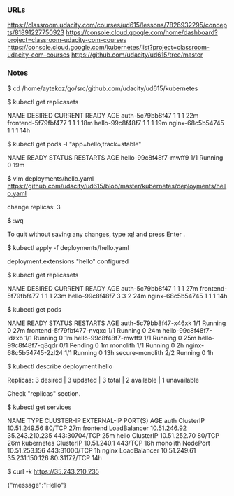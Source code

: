 ### URLs
https://classroom.udacity.com/courses/ud615/lessons/7826932295/concepts/81891227750923
https://console.cloud.google.com/home/dashboard?project=classroom-udacity-com-courses
https://console.cloud.google.com/kubernetes/list?project=classroom-udacity-com-courses
https://github.com/udacity/ud615/tree/master

### Notes

$ cd /home/aytekoz/go/src/github.com/udacity/ud615/kubernetes

$ kubectl get replicasets

NAME                  DESIRED   CURRENT   READY     AGE
auth-5c79bb8f47       1         1         1         22m
frontend-5f79fbf477   1         1         1         18m
hello-99c8f48f7       1         1         1         19m
nginx-68c5b54745      1         1         1         14h

$ kubectl get pods -l "app=hello,track=stable"

NAME                    READY     STATUS    RESTARTS   AGE
hello-99c8f48f7-mwff9   1/1       Running   0          19m

$ vim deployments/hello.yaml
https://github.com/udacity/ud615/blob/master/kubernetes/deployments/hello.yaml

change replicas: 3

$ :wq

To quit without saving any changes, type :q! and press Enter .

$ kubectl apply -f deployments/hello.yaml

deployment.extensions "hello" configured

$ kubectl get replicasets

NAME                  DESIRED   CURRENT   READY     AGE
auth-5c79bb8f47       1         1         1         27m
frontend-5f79fbf477   1         1         1         23m
hello-99c8f48f7       3         3         2         24m
nginx-68c5b54745      1         1         1         14h

$ kubectl get pods

NAME                        READY     STATUS    RESTARTS   AGE
auth-5c79bb8f47-x46xk       1/1       Running   0          27m
frontend-5f79fbf477-nvqxc   1/1       Running   0          24m
hello-99c8f48f7-ldzxb       1/1       Running   0          1m
hello-99c8f48f7-mwff9       1/1       Running   0          25m
hello-99c8f48f7-q8qdr       0/1       Pending   0          1m
monolith                    1/1       Running   0          2h
nginx-68c5b54745-2zl24      1/1       Running   0          13h
secure-monolith             2/2       Running   0          1h

$ kubectl describe deployment hello

Replicas:               3 desired | 3 updated | 3 total | 2 available | 1 unavailable

Check "replicas" section.

$ kubectl get services

NAME         TYPE           CLUSTER-IP      EXTERNAL-IP      PORT(S)         AGE
auth         ClusterIP      10.51.249.56    <none>           80/TCP          27m
frontend     LoadBalancer   10.51.246.92    35.243.210.235   443:30704/TCP   25m
hello        ClusterIP      10.51.252.70    <none>           80/TCP          26m
kubernetes   ClusterIP      10.51.240.1     <none>           443/TCP         16h
monolith     NodePort       10.51.253.156   <none>           443:31000/TCP   1h
nginx        LoadBalancer   10.51.249.61    35.231.150.126   80:31172/TCP    14h

$ curl -k https://35.243.210.235

{"message":"Hello"}
